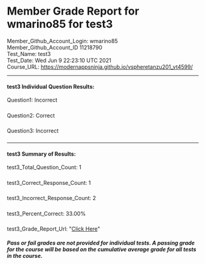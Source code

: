 # Member Grade Report for wmarino85 for test3  
   
Member_Github_Account_Login: wmarino85  
Member_Github_Account_ID 11218790  
Test_Name: test3  
Test_Date: Wed Jun  9 22:23:10 UTC 2021  
Course_URL: https://modernappsninja.github.io/vspheretanzu201_vt4599/  
   
---  
#### test3 Individual Question Results:  
Question1: Incorrect  
#####  
Question2: Correct  
#####  
Question3: Incorrect  
#####  
---  
#### test3 Summary of Results:  
test3_Total_Question_Count: 1  
#####  
test3_Correct_Response_Count: 1  
#####  
test3_Incorrect_Response_Count: 2  
#####  
test3_Percent_Correct: 33.00%  
#####  
test3_Grade_Report_Url: "[Click Here](https://github.com/modernappsninjas/wmarino85/blob/main/static/userdata/courses/vspheretanzu201_vt4599/grade_report.pr246.test3.md)"
##### Pass or fail grades are not provided for individual tests. A passing grade for the course will be based on the cumulative average grade for all tests in the course.  

